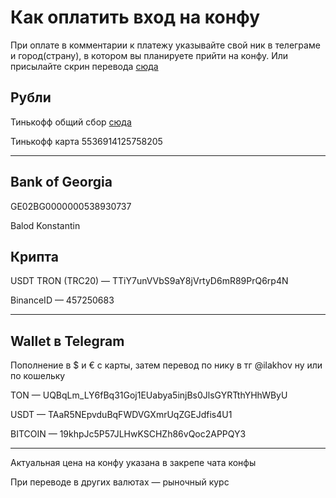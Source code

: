 # Как оплатить вход на конфу
При оплате в комментарии к платежу указывайте свой ник в телеграме и город(страну), в котором вы планируете прийти на конфу. Или присылайте скрин перевода [сюда](https://t.me/OldOleg)

## Рубли

Тинькофф общий сбор [сюда](https://www.tinkoff.ru/cf/87UgKhvRo4p)

Тинькофф карта 5536914125758205

---

## Bank of Georgia

GE02BG0000000538930737

Balod Konstantin

## Крипта

USDT TRON (TRC20) — TTiY7unVVbS9aY8jVrtyD6mR89PrQ6rp4N

BinanceID — 457250683

---

## Wallet в Telegram

Пополнение в $ и € с карты, затем перевод по нику в тг @ilakhov ну или по кошельку

TON — UQBqLm_LY6fBq31Goj1EUabya5injBs0JlsGYRTthYHhWByU

USDT — TAaR5NEpvduBqFWDVGXmrUqZGEJdfis4U1

BITCOIN — 19khpJc5P57JLHwKSCHZh86vQoc2APPQY3

---

Актуальная цена на конфу указана в закрепе чата конфы

При переводе в других валютах — рыночный курс
